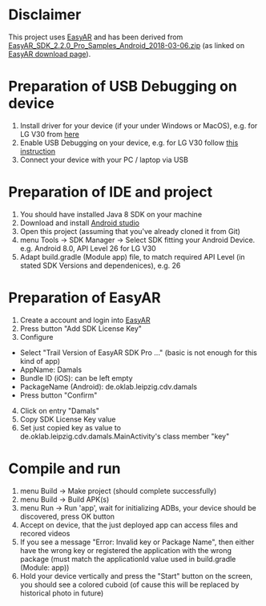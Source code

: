 # Disclaimer
This project uses [EasyAR](https://www.easyar.com/) and has been derived from [EasyAR_SDK_2.2.0_Pro_Samples_Android_2018-03-06.zip](https://s3-us-west-2.amazonaws.com/easyar/sdk/EasyAR_SDK_2.2.0_Pro_Samples_Android_2018-03-06.zip) (as linked on [EasyAR download page](https://www.easyar.com/view/download.html#download-nav3)).

# Preparation of USB Debugging on device
1. Install driver for your device (if your under Windows or MacOS), e.g. for LG V30 from [here](http://www.lg.com/us/support/product-help/CT10000025-20150179827560-software-version-update)
2. Enable USB Debugging on your device, e.g. for LG V30 follow [this instruction](https://www.verizonwireless.com/support/knowledge-base-215109/) 
3. Connect your device with your PC / laptop via USB

# Preparation of IDE and project
1. You should have installed Java 8 SDK on your machine 
2. Download and install [Android studio](https://developer.android.com/studio/install)
3. Open this project (assuming that you've already cloned it from Git)
4. menu Tools -> SDK Manager -> Select SDK fitting your Android Device. e.g. Android 8.0, API Level 26 for LG V30
5. Adapt build.gradle (Module app) file, to match required API Level (in stated SDK Versions and dependenices), e.g. 26 

# Preparation of EasyAR
1. Create a account and login into [EasyAR](https://www.easyar.com/)
2. Press button "Add SDK License Key"
3. Configure
  * Select "Trail Version of EasyAR SDK Pro ..." (basic is not enough for this kind of app)
  * AppName: Damals
  * Bundle ID (iOS): can be left empty
  * PackageName (Android): de.oklab.leipzig.cdv.damals
  * Press button "Confirm"
4. Click on entry "Damals"
5. Copy SDK License Key value
6. Set just copied key as value to de.oklab.leipzig.cdv.damals.MainActivity's class member "key"

# Compile and run
1. menu Build -> Make project (should complete successfully)
2. menu Build -> Build APK(s)
3. menu Run -> Run 'app', wait for initializing ADBs, your device should be discovered, press OK button
4. Accept on device, that the just deployed app can access files and recored videos
5. If you see a message "Error: Invalid key or Package Name", then either have the wrong key or registered the application with the wrong package (must match the applicationId value used in build.gradle (Module: app))
6. Hold your device vertically and press the "Start" button on the screen, you should see a colored cuboid (of cause this will be replaced by historical photo in future)